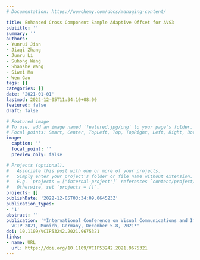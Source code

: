```yaml
---
# Documentation: https://wowchemy.com/docs/managing-content/

title: Enhanced Cross Component Sample Adaptive Offset for AVS3
subtitle: ''
summary: ''
authors:
- Yunrui Jian
- Jiaqi Zhang
- Junru Li
- Suhong Wang
- Shanshe Wang
- Siwei Ma
- Wen Gao
tags: []
categories: []
date: '2021-01-01'
lastmod: 2022-12-05T11:34:10+08:00
featured: false
draft: false

# Featured image
# To use, add an image named `featured.jpg/png` to your page's folder.
# Focal points: Smart, Center, TopLeft, Top, TopRight, Left, Right, BottomLeft, Bottom, BottomRight.
image:
  caption: ''
  focal_point: ''
  preview_only: false

# Projects (optional).
#   Associate this post with one or more of your projects.
#   Simply enter your project's folder or file name without extension.
#   E.g. `projects = ["internal-project"]` references `content/project/deep-learning/index.md`.
#   Otherwise, set `projects = []`.
projects: []
publishDate: '2022-12-05T03:34:09.064523Z'
publication_types:
- '1'
abstract: ''
publication: '*International Conference on Visual Communications and Image Processing,
  VCIP 2021, Munich, Germany, December 5-8, 2021*'
doi: 10.1109/VCIP53242.2021.9675321
links:
- name: URL
  url: https://doi.org/10.1109/VCIP53242.2021.9675321
---
```

